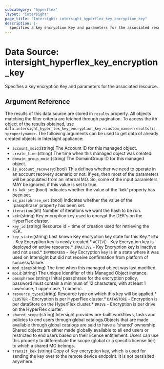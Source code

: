 ```yaml
---
subcategory: "hyperflex"
layout: "intersight"
page_title: "Intersight: intersight_hyperflex_key_encryption_key"
description: |-
  Specifies a key encryption Key and parameters for the associated resource.
---
```


# Data Source: intersight_hyperflex_key_encryption_key
Specifies a key encryption Key and parameters for the associated resource.
## Argument Reference
The results of this data source are stored in `results` property.
All objects matching the filter criteria are fetched through pagination.
To access the ith object of the results obtained, use `data.intersight_hyperflex_key_encryption_key.<custom_name>.results[i].<propertyname>`.
The following arguments can be used to get data of already created objects in Intersight appliance:
* `account_moid`:(string) The Account ID for this managed object. 
* `create_time`:(string) The time when this managed object was created. 
* `domain_group_moid`:(string) The DomainGroup ID for this managed object. 
* `is_account_recovery`:(bool) This defines whether we need to operate in an account recovery scenario or not. If yes, then most of the parameters will be populated from an internal MO. So, some of the input parameters MAY be ignored, if this value is set to true. 
* `is_kek_set`:(bool) Indicates whether the value of the 'kek' property has been set. 
* `is_passphrase_set`:(bool) Indicates whether the value of the 'passphrase' property has been set. 
* `iteration`:(int) Number of iterations we want the hash to be run. 
* `kek`:(string) Key encryption key used to encrypt the DEK's on the HyperFlex cluster. 
* `key_id`:(string) Resource id + time of creation used for retrieving the KEK. 
* `key_state`:(string) Last known Key encryption key state for this Key.* `NEW` - Key Encryption key is newly created.* `ACTIVE` - Key Encryption key is deployed on active resource.* `INACTIVE` - Key Encryption key is inactive and not used.* `INPROGRESS` - Key Encryption key is in a state where it was used on Intersight but did not receive confirmation from platform of success/failure. 
* `mod_time`:(string) The time when this managed object was last modified. 
* `moid`:(string) The unique identifier of this Managed Object instance. 
* `passphrase`:(string) Initial passphrase for the encryption policy, password must contain a minimum of 12 characters, with at least 1 lowercase, 1 uppercase, 1 numeric. 
* `resource_type`:(string) Resource type on which this key will be applied.* `CLUSTER` - Encryption is per HyperFlex cluster.* `DATASTORE` - Encryption is per dataStore on the HyperFlex cluster.* `DRIVE` - Encryption is per drive on the HyperFlex cluster. 
* `shared_scope`:(string) Intersight provides pre-built workflows, tasks and policies to end users through global catalogs.Objects that are made available through global catalogs are said to have a 'shared' ownership. Shared objects are either made globally available to all end users or restricted to end users based on their license entitlement. Users can use this property to differentiate the scope (global or a specific license tier) to which a shared MO belongs. 
* `transit_kek`:(string) Copy of Key encryption key, which is used for sending the key over to the remote device endpoint. It is not persisited anywhere. 
 